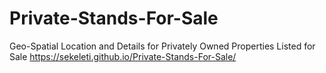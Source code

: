 # Private-Stands-For-Sale
Geo-Spatial Location and Details for Privately Owned Properties Listed for Sale
https://sekeleti.github.io/Private-Stands-For-Sale/
